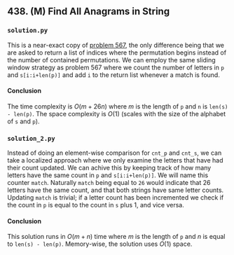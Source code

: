 ## 438. (M) Find All Anagrams in String

### `solution.py`
This is a near-exact copy of [problem 567](https://leetcode.com/problems/permutation-in-string), the only difference being that we are asked to return a list of indices where the permutation begins instead of the number of contained permutations. We can employ the same sliding window strategy as problem 567 where we count the number of letters in `p` and `s[i:i+len(p)]` and add `i` to the return list whenever a match is found.  

#### Conclusion
The time complexity is $O(m+26n)$ where $m$ is the length of `p` and `n` is `len(s) - len(p)`. The space complexity is $O(1)$ (scales with the size of the alphabet of `s` and `p`).  
  

### `solution_2.py`
Instead of doing an element-wise comparison for `cnt_p` and `cnt_s`, we can take a localized approach where we only examine the letters that have had their count updated. We can achive this by keeping track of how many letters have the same count in `p` and `s[i:i+len(p)]`. We will name this counter `match`. Naturally `match` being equal to `26` would indicate that 26 letters have the same count, and that both strings have same letter counts. Updating `match` is trivial; if a letter count has been incremented we check if the count in `p` is equal to the count in `s` plus 1, and vice versa.  

#### Conclusion
This solution runs in $O(m+n)$ time where $m$ is the length of `p` and $n$ is equal to `len(s) - len(p)`. Memory-wise, the solution uses $O(1)$ space.  
  
